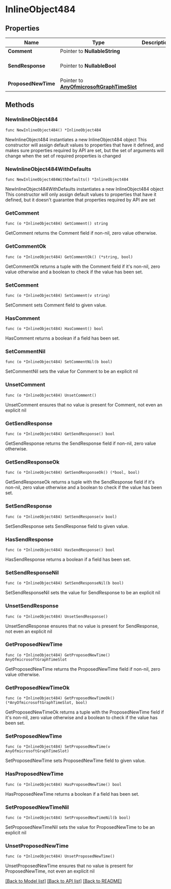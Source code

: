 # InlineObject484

## Properties

Name | Type | Description | Notes
------------ | ------------- | ------------- | -------------
**Comment** | Pointer to **NullableString** |  | [optional] 
**SendResponse** | Pointer to **NullableBool** |  | [optional] [default to false]
**ProposedNewTime** | Pointer to [**AnyOfmicrosoftGraphTimeSlot**](anyOf&lt;microsoft.graph.timeSlot&gt;.md) |  | [optional] 

## Methods

### NewInlineObject484

`func NewInlineObject484() *InlineObject484`

NewInlineObject484 instantiates a new InlineObject484 object
This constructor will assign default values to properties that have it defined,
and makes sure properties required by API are set, but the set of arguments
will change when the set of required properties is changed

### NewInlineObject484WithDefaults

`func NewInlineObject484WithDefaults() *InlineObject484`

NewInlineObject484WithDefaults instantiates a new InlineObject484 object
This constructor will only assign default values to properties that have it defined,
but it doesn't guarantee that properties required by API are set

### GetComment

`func (o *InlineObject484) GetComment() string`

GetComment returns the Comment field if non-nil, zero value otherwise.

### GetCommentOk

`func (o *InlineObject484) GetCommentOk() (*string, bool)`

GetCommentOk returns a tuple with the Comment field if it's non-nil, zero value otherwise
and a boolean to check if the value has been set.

### SetComment

`func (o *InlineObject484) SetComment(v string)`

SetComment sets Comment field to given value.

### HasComment

`func (o *InlineObject484) HasComment() bool`

HasComment returns a boolean if a field has been set.

### SetCommentNil

`func (o *InlineObject484) SetCommentNil(b bool)`

 SetCommentNil sets the value for Comment to be an explicit nil

### UnsetComment
`func (o *InlineObject484) UnsetComment()`

UnsetComment ensures that no value is present for Comment, not even an explicit nil
### GetSendResponse

`func (o *InlineObject484) GetSendResponse() bool`

GetSendResponse returns the SendResponse field if non-nil, zero value otherwise.

### GetSendResponseOk

`func (o *InlineObject484) GetSendResponseOk() (*bool, bool)`

GetSendResponseOk returns a tuple with the SendResponse field if it's non-nil, zero value otherwise
and a boolean to check if the value has been set.

### SetSendResponse

`func (o *InlineObject484) SetSendResponse(v bool)`

SetSendResponse sets SendResponse field to given value.

### HasSendResponse

`func (o *InlineObject484) HasSendResponse() bool`

HasSendResponse returns a boolean if a field has been set.

### SetSendResponseNil

`func (o *InlineObject484) SetSendResponseNil(b bool)`

 SetSendResponseNil sets the value for SendResponse to be an explicit nil

### UnsetSendResponse
`func (o *InlineObject484) UnsetSendResponse()`

UnsetSendResponse ensures that no value is present for SendResponse, not even an explicit nil
### GetProposedNewTime

`func (o *InlineObject484) GetProposedNewTime() AnyOfmicrosoftGraphTimeSlot`

GetProposedNewTime returns the ProposedNewTime field if non-nil, zero value otherwise.

### GetProposedNewTimeOk

`func (o *InlineObject484) GetProposedNewTimeOk() (*AnyOfmicrosoftGraphTimeSlot, bool)`

GetProposedNewTimeOk returns a tuple with the ProposedNewTime field if it's non-nil, zero value otherwise
and a boolean to check if the value has been set.

### SetProposedNewTime

`func (o *InlineObject484) SetProposedNewTime(v AnyOfmicrosoftGraphTimeSlot)`

SetProposedNewTime sets ProposedNewTime field to given value.

### HasProposedNewTime

`func (o *InlineObject484) HasProposedNewTime() bool`

HasProposedNewTime returns a boolean if a field has been set.

### SetProposedNewTimeNil

`func (o *InlineObject484) SetProposedNewTimeNil(b bool)`

 SetProposedNewTimeNil sets the value for ProposedNewTime to be an explicit nil

### UnsetProposedNewTime
`func (o *InlineObject484) UnsetProposedNewTime()`

UnsetProposedNewTime ensures that no value is present for ProposedNewTime, not even an explicit nil

[[Back to Model list]](../README.md#documentation-for-models) [[Back to API list]](../README.md#documentation-for-api-endpoints) [[Back to README]](../README.md)


